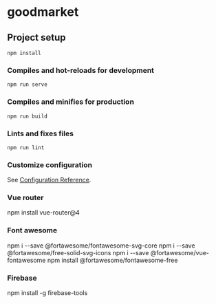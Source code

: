 # goodmarket

## Project setup
```
npm install
```

### Compiles and hot-reloads for development
```
npm run serve
```

### Compiles and minifies for production
```
npm run build
```

### Lints and fixes files
```
npm run lint
```

### Customize configuration
See [Configuration Reference](https://cli.vuejs.org/config/).

### Vue router
npm install vue-router@4

### Font awesome
npm i --save @fortawesome/fontawesome-svg-core
npm i --save @fortawesome/free-solid-svg-icons
npm i --save @fortawesome/vue-fontawesome
npm install @fortawesome/fontawesome-free

### Firebase
npm install -g firebase-tools
